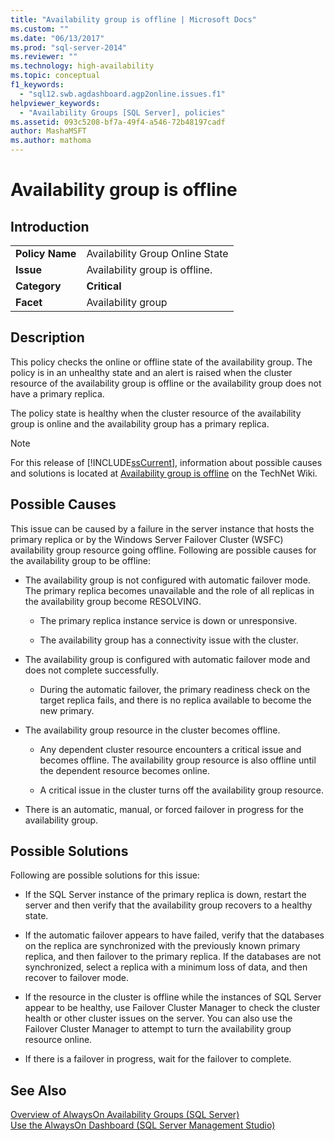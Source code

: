 ```yaml
---
title: "Availability group is offline | Microsoft Docs"
ms.custom: ""
ms.date: "06/13/2017"
ms.prod: "sql-server-2014"
ms.reviewer: ""
ms.technology: high-availability
ms.topic: conceptual
f1_keywords: 
  - "sql12.swb.agdashboard.agp2online.issues.f1"
helpviewer_keywords: 
  - "Availability Groups [SQL Server], policies"
ms.assetid: 093c5208-bf7a-49f4-a546-72b48197cadf
author: MashaMSFT
ms.author: mathoma
---
```

# Availability group is offline
    
## Introduction  
  
|||  
|-|-|  
|**Policy Name**|Availability Group Online State|  
|**Issue**|Availability group is offline.|  
|**Category**|**Critical**|  
|**Facet**|Availability group|  
  
## Description  
 This policy checks the online or offline state of the availability group. The policy is in an unhealthy state and an alert is raised when the cluster resource of the availability group is offline or the availability group does not have a primary replica.  
  
 The policy state is healthy when the cluster resource of the availability group is online and the availability group has a primary replica.  
  
> [!NOTE]  
>  For this release of [!INCLUDE[ssCurrent](../../../includes/sscurrent-md.md)], information about possible causes and solutions is located at [Availability group is offline](https://go.microsoft.com/fwlink/p/?LinkId=220850) on the TechNet Wiki.  
  
## Possible Causes  
 This issue can be caused by a failure in the server instance that hosts the primary replica or by the Windows Server Failover Cluster (WSFC) availability group resource going offline. Following are possible causes for the availability group to be offline:  
  
-   The availability group is not configured with automatic failover mode. The primary replica becomes unavailable and the role of all replicas in the availability group become RESOLVING.  
  
    -   The primary replica instance service is down or unresponsive.  
  
    -   The availability group has a connectivity issue with the cluster.  
  
-   The availability group is configured with automatic failover mode and does not complete successfully.  
  
    -   During the automatic failover, the primary readiness check on the target replica fails, and there is no replica available to become the new primary.  
  
-   The availability group resource in the cluster becomes offline.  
  
    -   Any dependent cluster resource encounters a critical issue and becomes offline. The availability group resource is also offline until the dependent resource becomes online.  
  
    -   A critical issue in the cluster turns off the availability group resource.  
  
-   There is an automatic, manual, or forced failover in progress for the availability group.  
  
## Possible Solutions  
 Following are possible solutions for this issue:  
  
-   If the SQL Server instance of the primary replica is down, restart the server and then verify that the availability group recovers to a healthy state.  
  
-   If the automatic failover appears to have failed, verify that the databases on the replica are synchronized with the previously known primary replica, and then failover to the primary replica. If the databases are not synchronized, select a replica with a minimum loss of data, and then recover to failover mode.  
  
-   If the resource in the cluster is offline while the instances of SQL Server appear to be healthy, use Failover Cluster Manager to check the cluster health or other cluster issues on the server. You can also use the Failover Cluster Manager to attempt to turn the availability group resource online.  
  
-   If there is a failover in progress, wait for the failover to complete.  
  
## See Also  
 [Overview of AlwaysOn Availability Groups &#40;SQL Server&#41;](overview-of-always-on-availability-groups-sql-server.md)   
 [Use the AlwaysOn Dashboard &#40;SQL Server Management Studio&#41;](use-the-always-on-dashboard-sql-server-management-studio.md)  
  
  
